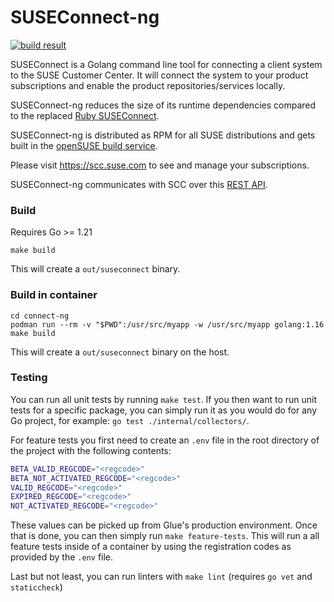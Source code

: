 # SUSEConnect-ng

[![build result](https://build.opensuse.org/projects/systemsmanagement:SCC/packages/suseconnect-ng/badge.svg?type=default)](https://build.opensuse.org/package/show/systemsmanagement:SCC/suseconnect-ng)

SUSEConnect is a Golang command line tool for connecting a client system to the SUSE Customer Center.
It will connect the system to your product subscriptions and enable the product repositories/services locally.

SUSEConnect-ng reduces the size of its runtime dependencies compared to the
replaced [Ruby SUSEConnect](https://github.com/SUSE/connect).

SUSEConnect-ng is distributed as RPM for all SUSE distributions and gets built in
the [openSUSE build service](https://build.opensuse.org/package/show/systemsmanagement:SCC/suseconnect-ng).

Please visit https://scc.suse.com to see and manage your subscriptions.

SUSEConnect-ng communicates with SCC over this [REST API](https://github.com/SUSE/connect/blob/master/doc/SCC-API-%28Implemented%29.md).

### Build
Requires Go >= 1.21

```
make build
```
This will create a `out/suseconnect` binary.

### Build in container
```
cd connect-ng
podman run --rm -v "$PWD":/usr/src/myapp -w /usr/src/myapp golang:1.16 make build
```
This will create a `out/suseconnect` binary on the host.

### Testing

You can run all unit tests by running `make test`. If you then want to run unit
tests for a specific package, you can simply run it as you would do for any Go
project, for example: `go test ./internal/collectors/`.

For feature tests you first need to create an `.env` file in the root directory
of the project with the following contents:

``` sh
BETA_VALID_REGCODE="<regcode>"
BETA_NOT_ACTIVATED_REGCODE="<regcode>"
VALID_REGCODE="<regcode>"
EXPIRED_REGCODE="<regcode>"
NOT_ACTIVATED_REGCODE="<regcode>"
```

These values can be picked up from Glue's production environment. Once that is
done, you can then simply run `make feature-tests`. This will run a all feature
tests inside of a container by using the registration codes as provided by the
`.env` file.

Last but not least, you can run linters with `make lint` (requires `go vet` and
`staticcheck`)
